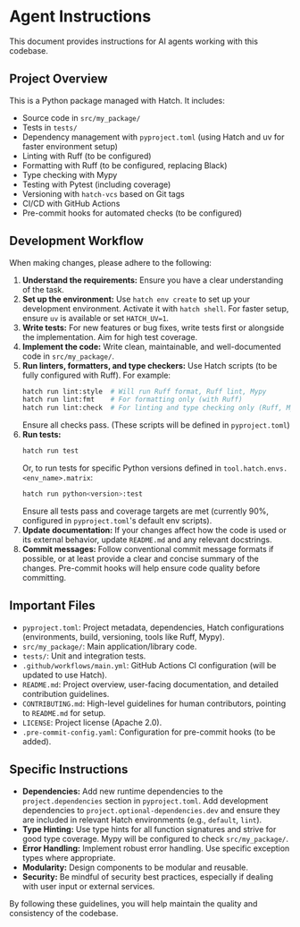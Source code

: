 # Agent Instructions

This document provides instructions for AI agents working with this codebase.

## Project Overview

This is a Python package managed with Hatch. It includes:
- Source code in `src/my_package/`
- Tests in `tests/`
- Dependency management with `pyproject.toml` (using Hatch and uv for faster environment setup)
- Linting with Ruff (to be configured)
- Formatting with Ruff (to be configured, replacing Black)
- Type checking with Mypy
- Testing with Pytest (including coverage)
- Versioning with `hatch-vcs` based on Git tags
- CI/CD with GitHub Actions
- Pre-commit hooks for automated checks (to be configured)

## Development Workflow

When making changes, please adhere to the following:

1.  **Understand the requirements:** Ensure you have a clear understanding of the task.
2.  **Set up the environment:** Use `hatch env create` to set up your development environment. Activate it with `hatch shell`. For faster setup, ensure `uv` is available or set `HATCH_UV=1`.
3.  **Write tests:** For new features or bug fixes, write tests first or alongside the implementation. Aim for high test coverage.
4.  **Implement the code:** Write clean, maintainable, and well-documented code in `src/my_package/`.
5.  **Run linters, formatters, and type checkers:**
    Use Hatch scripts (to be fully configured with Ruff). For example:
    ```bash
    hatch run lint:style  # Will run Ruff format, Ruff lint, Mypy
    hatch run lint:fmt    # For formatting only (with Ruff)
    hatch run lint:check  # For linting and type checking only (Ruff, Mypy)
    ```
    Ensure all checks pass. (These scripts will be defined in `pyproject.toml`)
6.  **Run tests:**
    ```bash
    hatch run test
    ```
    Or, to run tests for specific Python versions defined in `tool.hatch.envs.<env_name>.matrix`:
    ```bash
    hatch run python<version>:test
    ```
    Ensure all tests pass and coverage targets are met (currently 90%, configured in `pyproject.toml`'s default env scripts).
7.  **Update documentation:** If your changes affect how the code is used or its external behavior, update `README.md` and any relevant docstrings.
8.  **Commit messages:** Follow conventional commit message formats if possible, or at least provide a clear and concise summary of the changes. Pre-commit hooks will help ensure code quality before committing.

## Important Files

-   `pyproject.toml`: Project metadata, dependencies, Hatch configurations (environments, build, versioning, tools like Ruff, Mypy).
-   `src/my_package/`: Main application/library code.
-   `tests/`: Unit and integration tests.
-   `.github/workflows/main.yml`: GitHub Actions CI configuration (will be updated to use Hatch).
-   `README.md`: Project overview, user-facing documentation, and detailed contribution guidelines.
-   `CONTRIBUTING.md`: High-level guidelines for human contributors, pointing to `README.md` for setup.
-   `LICENSE`: Project license (Apache 2.0).
-   `.pre-commit-config.yaml`: Configuration for pre-commit hooks (to be added).

## Specific Instructions

-   **Dependencies:** Add new runtime dependencies to the `project.dependencies` section in `pyproject.toml`. Add development dependencies to `project.optional-dependencies.dev` and ensure they are included in relevant Hatch environments (e.g., `default`, `lint`).
-   **Type Hinting:** Use type hints for all function signatures and strive for good type coverage. Mypy will be configured to check `src/my_package/`.
-   **Error Handling:** Implement robust error handling. Use specific exception types where appropriate.
-   **Modularity:** Design components to be modular and reusable.
-   **Security:** Be mindful of security best practices, especially if dealing with user input or external services.

By following these guidelines, you will help maintain the quality and consistency of the codebase.

